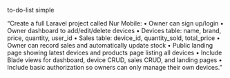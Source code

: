 to-do-list simple 

“Create a full Laravel project called Nur Mobile:
	•	Owner can sign up/login
	•	Owner dashboard to add/edit/delete devices
	•	Devices table: name, brand, price, quantity, user_id
	•	Sales table: device_id, quantity_sold, total_price
	•	Owner can record sales and automatically update stock
	•	Public landing page showing latest devices and products page listing all devices
	•	Include Blade views for dashboard, device CRUD, sales CRUD, and landing pages
	•	Include basic authorization so owners can only manage their own devices.”
